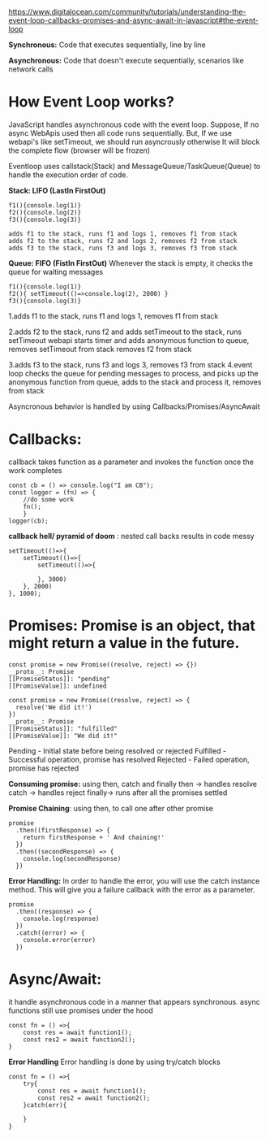 https://www.digitalocean.com/community/tutorials/understanding-the-event-loop-callbacks-promises-and-async-await-in-javascript#the-event-loop

**Synchronous:** Code that executes sequentially, line by line

**Asynchronous:** Code that doesn't execute sequentially, scenarios like network calls

# How Event Loop works?
JavaScript handles asynchronous code with the event loop.
Suppose, If no async WebApis used then all code runs sequentially.
But, If we use webapi's like setTimeout, we should run asyncrously otherwise It will block the complete flow (browser will be frozen)

Eventloop uses callstack(Stack) and MessageQueue/TaskQueue(Queue) to handle the execution order of code.

**Stack: LIFO (LastIn FirstOut)**
```
f1(){console.log(1)}
f2(){console.log(2)}
f3(){console.log(3)}
```
```
adds f1 to the stack, runs f1 and logs 1, removes f1 from stack
adds f2 to the stack, runs f2 and logs 2, removes f2 from stack
adds f3 to the stack, runs f3 and logs 3, removes f3 from stack 
```

**Queue: FIFO (FistIn FirstOut)**
Whenever the stack is empty, it checks the queue for waiting messages
```
f1(){console.log(1)}
f2(){ setTimeout(()=>console.log(2), 2000) }
f3(){console.log(3)}
```
1.adds f1 to the stack, runs f1 and logs 1, removes f1 from stack

2.adds f2 to the stack, runs f2 and 
    adds setTimeout to the stack, runs setTimeout webapi starts timer and adds anonymous function to queue, removes setTimeout from stack
removes f2 from stack

3.adds f3 to the stack, runs f3 and logs 3, removes f3 from stack 
4.event loop checks the queue for pending messages to process, and picks up the anonymous function from queue, adds to the stack and process it, removes from stack

Asyncronous behavior is handled by using Callbacks/Promises/AsyncAwait

# Callbacks:
callback takes function as a parameter and invokes the function once the work completes
```
const cb = () => console.log("I am CB");
const logger = (fn) => { 
    //do some work
    fn();
    }
logger(cb);
```
**callback hell/ pyramid of doom** : nested call backs results in code messy
```
setTimeout(()=>{
    setTimeout(()=>{
        setTimeout(()=>{

        }, 3000)
    }, 2000)
}, 1000);
```



# Promises: Promise is an object, that might return a value in the future.
```
const promise = new Promise((resolve, reject) => {})
__proto__: Promise
[[PromiseStatus]]: "pending"
[[PromiseValue]]: undefined
```
```
const promise = new Promise((resolve, reject) => {
  resolve('We did it!')
})
__proto__: Promise
[[PromiseStatus]]: "fulfilled"
[[PromiseValue]]: "We did it!"
```

Pending - Initial state before being resolved or rejected
Fulfilled - Successful operation, promise has resolved
Rejected - Failed operation, promise has rejected


**Consuming promise:** using then, catch and finally
then -> handles resolve
catch -> handles reject
finally-> runs after all the promises settled


**Promise Chaining**: using then, to call one after other promise
```
promise
  .then((firstResponse) => {
    return firstResponse + ' And chaining!'
  })
  .then((secondResponse) => {
    console.log(secondResponse)
  })
```
**Error Handling:**
In order to handle the error, you will use the catch instance method. This will give you a failure callback with the error as a parameter.
```
promise
  .then((response) => {
    console.log(response)
  })
  .catch((error) => {
    console.error(error)
  })
```


# Async/Await:
it handle asynchronous code in a manner that appears synchronous. async functions still use promises under the hood

```
const fn = () =>{
    const res = await function1();
    const res2 = await function2();
}
```

**Error Handling**
Error handling is done by using try/catch blocks

```
const fn = () =>{
    try{
        const res = await function1();
        const res2 = await function2();
    }catch(err){

    }
}
```